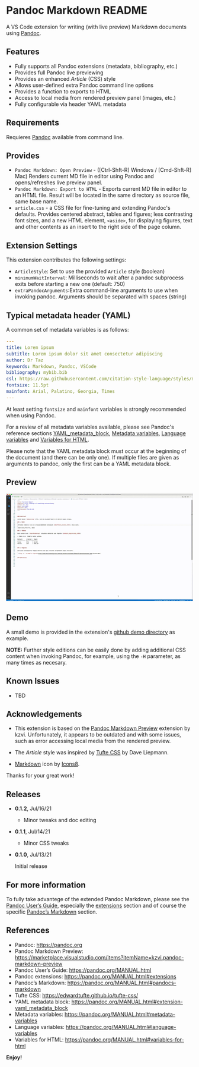 # Pandoc Markdown README

A VS Code extension for writing (with live preview) Markdown documents using [Pandoc].

## Features

* Fully supports all Pandoc extensions (metadata, bibliography, etc.)
* Provides full Pandoc live previewing
* Provides an enhanced *Article* (CSS) style
* Allows user-defined extra Pandoc command line options
* Provides a function to exports to HTML
* Access to local media from rendered preview panel (images, etc.)
* Fully configurable via header YAML metadata

## Requirements

Requieres [Pandoc] available from command line.

## Provides

* `Pandoc Markdown: Open Preview` - ([Ctrl-Shft-R] Windows / [Cmd-Shft-R] Mac) Renders current MD file in editor using Pandoc and opens/refreshes live preview panel.
* `Pandoc Markdown: Export to HTML` - Exports current MD file in editor to an HTML file. Result will be located in the same directory as source file, same base name.
* `article.css` - a CSS file for fine-tuning and extending Pandoc's defaults. Provides centered abstract, tables and figures; less contrasting font sizes, and a new HTML element, `<aside>`, for displaying figures, text and other contents as an insert to the right side of the page column.

## Extension Settings

This extension contributes the following settings:

* `ArticleStyle`: Set to use the provided `Article` style (boolean)
* `minimumWaitInterval`: Milliseconds to wait after a pandoc subprocess exits before starting a new one (default: 750)
* `extraPandocArguments`:Extra command-line arguments to use when invoking pandoc. Arguments should be separated with spaces (string)

## Typical metadata header (YAML)

A common set of metadata variables is as follows:

~~~yaml
---
title: Lorem ipsum
subtitle: Lorem ipsum dolor sit amet consectetur adipiscing
author: Dr Taz
keywords: Markdown, Pandoc, VSCode
bibliography: mybib.bib
csl: https://raw.githubusercontent.com/citation-style-language/styles/master/ieee.csl
fontsize: 11.5pt
mainfont: Arial, Palatino, Georgia, Times
---
~~~

At least setting `fontsize` and `mainfont` variables is strongly recommended when using Pandoc.

For a review of all metadata variables available, please see Pandoc's reference sections [YAML_metadata_block], [Metadata variables], [Language variables] and [Variables for HTML].

Please note that the YAML metadata block must occur at the beginning of the document (and there can be only one). If multiple files are given as arguments to pandoc, only the first can be a YAML metadata block.

## Preview

![vide](intro.gif)

## Demo

A small demo is provided in the extension's [github demo directory](https://github.com/rwildcat/vsc-pandoc-markdown/tree/main/demo) as example.

**NOTE:** Further style editions can be easily done by adding additional CSS content when invoking Pandoc, for example, using the `-H` parameter, as many times as necesary.

## Known Issues 


* TBD

## Acknowledgements

* This extension is based on the [Pandoc Markdown Preview] extension by kzvi. Unfortunately, it appears to be outdated and with some issues, such as error accessing local media from the rendered preview.

* The *Article* style was inspired by [Tufte CSS] by Dave Liepmann.

* [Markdown](https://icons8.com/icon/50145/markdown) icon by [Icons8](https://icons8.com).

Thanks for your great work!

## Releases

* **0.1.2**, Jul/16/21
  * Minor tweaks and doc editing

* **0.1.1**, Jul/14/21
  * Minor CSS tweaks

* **0.1.0**, Jul/13/21

   Initial release


## For more information

To fully take advantege of the extended Pandoc Markdown, please see the [Pandoc User’s Guide], especially the [extensions] section and of course the specific [Pandoc’s Markdown] section.


## References

* Pandoc: <https://pandoc.org>
* Pandoc Markdown Preview: <https://marketplace.visualstudio.com/items?itemName=kzvi.pandoc-markdown-preview>
* Pandoc User’s Guide: <https://pandoc.org/MANUAL.html>
* Pandoc extensions: <https://pandoc.org/MANUAL.html#extensions>
* Pandoc’s Markdown: <https://pandoc.org/MANUAL.html#pandocs-markdown>
* Tufte CSS: <https://edwardtufte.github.io/tufte-css/>
* YAML metadata block: <https://pandoc.org/MANUAL.html#extension-yaml_metadata_block>
* Metadata variables: <https://pandoc.org/MANUAL.html#metadata-variables>
* Language variables: <https://pandoc.org/MANUAL.html#language-variables>
* Variables for HTML: <https://pandoc.org/MANUAL.html#variables-for-html>


**Enjoy!**


[Pandoc]: https://pandoc.org
[Pandoc Markdown Preview]: https://marketplace.visualstudio.com/items?itemName=kzvi.pandoc-markdown-preview
[Pandoc User’s Guide]: https://pandoc.org/MANUAL.html
[extensions]: https://pandoc.org/MANUAL.html#extensions
[Pandoc’s Markdown]: https://pandoc.org/MANUAL.html#pandocs-markdown
[Tufte CSS]: https://edwardtufte.github.io/tufte-css/
[YAML_metadata_block]: https://pandoc.org/MANUAL.html#extension-yaml_metadata_block
[Metadata variables]: https://pandoc.org/MANUAL.html#metadata-variables
[Language variables]: https://pandoc.org/MANUAL.html#language-variables
[Variables for HTML]: https://pandoc.org/MANUAL.html#variables-for-html
